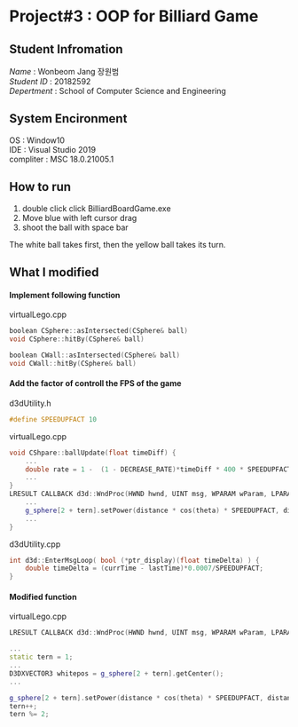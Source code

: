 # Project#3 : OOP for Billiard Game  

## Student Infromation  
*Name*        : Wonbeom Jang 장원범  
*Student ID*  : 20182592  
*Depertment*  : School of Computer Science and Engineering  

## System Encironment
OS          : Window10  
IDE         : Visual Studio 2019  
compliter   : MSC 18.0.21005.1  

## How to run
1. double click click BilliardBoardGame.exe  
2. Move blue with left cursor drag  
3. shoot the ball with space bar  

The white ball takes first, then the yellow ball takes its turn.

## What I modified
#### Implement following function
virtualLego.cpp  
```c++
boolean CSphere::asIntersected(CSphere& ball)
void CSphere::hitBy(CSphere& ball) 

boolean CWall::asIntersected(CSphere& ball)  
void CWall::hitBy(CSphere& ball) 
```

#### Add the factor of controll the FPS of the game
d3dUtility.h  
```c++
#define SPEEDUPFACT 10
```

virtualLego.cpp  
```c++
void CShpare::ballUpdate(float timeDiff) {
    ...
	double rate = 1 -  (1 - DECREASE_RATE)*timeDiff * 400 * SPEEDUPFACT;
    ...
}
LRESULT CALLBACK d3d::WndProc(HWND hwnd, UINT msg, WPARAM wParam, LPARAM lParam) {
    ...
    g_sphere[2 + tern].setPower(distance * cos(theta) * SPEEDUPFACT, distance * sin(theta) * SPEEDUPFACT);
    ...
}
```
d3dUtility.cpp  
```c++
int d3d::EnterMsgLoop( bool (*ptr_display)(float timeDelta) ) {
    double timeDelta = (currTime - lastTime)*0.0007/SPEEDUPFACT;
}
```

#### Modified function
virtualLego.cpp  
```c++
LRESULT CALLBACK d3d::WndProc(HWND hwnd, UINT msg, WPARAM wParam, LPARAM lParam)  

...
static tern = 1;
...
D3DXVECTOR3	whitepos = g_sphere[2 + tern].getCenter();
...

g_sphere[2 + tern].setPower(distance * cos(theta) * SPEEDUPFACT, distance * sin(theta) * SPEEDUPFACT); // edit
tern++;
tern %= 2;
```
